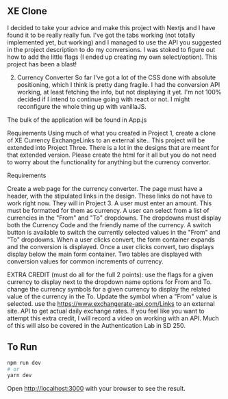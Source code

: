 ## XE Clone
I decided to take your advice and make this project with Nextjs and I have found it to be really really fun. I've got the tabs working (not totally implemented yet, but working) and I managed to use the API you suggested in the project description to do my conversions. I was stoked to figure out how to add the little flags (I ended up creating my own select/option). This project has been a blast!

2. Currency Converter
   So far I've got a lot of the CSS done with absolute positioning, which I think is pretty dang fragile. I had the conversion API working, at least fetching the info, but not displaying it yet. I'm not 100% decided if I intend to continue going with react or not. I might reconfigure the whole thing up with vanillaJS.

The bulk of the application will be found in App.js

Requirements
Using much of what you created in Project 1, create a clone of XE Currency ExchangeLinks to an external site.. This project will be extended into Project Three. There is a lot in the designs that are meant for that extended version. Please create the html for it all but you do not need to worry about the functionality for anything but the currency convertor.

Requirements

Create a web page for the currency converter. The page must have a header, with the stipulated links in the design. These links do not have to work right now. They will in Project 3. A user must enter an amount. This must be formatted for them as currency. A user can select from a list of currencies in the "From" and "To" dropdowns. The dropdowns must display both the Currency Code and the friendly name of the currency. A switch button is available to switch the currently selected values in the "From" and "To" dropdowns. When a user clicks convert, the form container expands and the conversion is displayed. Once a user clicks convert, two displays display below the main form container. Two tables are displayed with conversion values for common increments of currency.

EXTRA CREDIT (must do all for the full 2 points):
use the flags for a given currency to display next to the dropdown name options for From and To. change the currency symbols for a given currency to display the related value of the currency in the To. Update the symbol when a "From" value is selected. use the https://www.exchangerate-api.com/Links to an external site. API to get actual daily exchange rates. If you feel like you want to attempt this extra credit, I will record a video on working with an API. Much of this will also be covered in the Authentication Lab in SD 250.
## To Run

```bash
npm run dev
# or
yarn dev
```

Open [http://localhost:3000](http://localhost:3000) with your browser to see the result.
